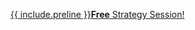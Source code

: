 <a class="{{ include.class }}" href="" onclick="Calendly.showPopupWidget('https://calendly.com/ceciliacase/initialconsult');return false;">{{ include.preline }}<b>Free</b> Strategy Session!</a>